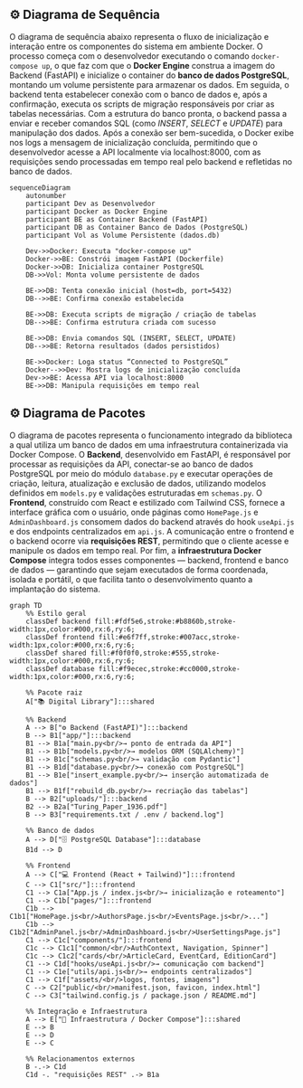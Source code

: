 ## ⚙️ Diagrama de Sequência
O diagrama de sequência abaixo representa o fluxo de inicialização e interação entre os componentes do sistema em ambiente Docker. O processo começa com o desenvolvedor executando o comando `docker-compose up`, o que faz com que o **Docker Engine** construa a imagem do Backend (FastAPI) e inicialize o container do **banco de dados PostgreSQL**, montando um volume persistente para armazenar os dados. Em seguida, o backend tenta estabelecer conexão com o banco de dados e, após a confirmação, executa os scripts de migração responsáveis por criar as tabelas necessárias. Com a estrutura do banco pronta, o backend passa a enviar e receber comandos SQL (como _INSERT_, _SELECT_ e _UPDATE_) para manipulação dos dados. Após a conexão ser bem-sucedida, o Docker exibe nos logs a mensagem de inicialização concluída, permitindo que o desenvolvedor acesse a API localmente via localhost:8000, com as requisições sendo processadas em tempo real pelo backend e refletidas no banco de dados.

```mermaid
sequenceDiagram
    autonumber
    participant Dev as Desenvolvedor
    participant Docker as Docker Engine
    participant BE as Container Backend (FastAPI)
    participant DB as Container Banco de Dados (PostgreSQL)
    participant Vol as Volume Persistente (dados.db)

    Dev->>Docker: Executa "docker-compose up"
    Docker->>BE: Constrói imagem FastAPI (Dockerfile)
    Docker->>DB: Inicializa container PostgreSQL
    DB->>Vol: Monta volume persistente de dados

    BE->>DB: Tenta conexão inicial (host=db, port=5432)
    DB-->>BE: Confirma conexão estabelecida

    BE->>DB: Executa scripts de migração / criação de tabelas
    DB-->>BE: Confirma estrutura criada com sucesso

    BE->>DB: Envia comandos SQL (INSERT, SELECT, UPDATE)
    DB-->>BE: Retorna resultados (dados persistidos)

    BE->>Docker: Loga status “Connected to PostgreSQL”
    Docker-->>Dev: Mostra logs de inicialização concluída
    Dev->>BE: Acessa API via localhost:8000
    BE->>DB: Manipula requisições em tempo real
````

## ⚙️ Diagrama de Pacotes

O diagrama de pacotes representa o funcionamento integrado da biblioteca a qual utiliza um banco de dados em uma infraestrutura containerizada via Docker Compose. O **Backend**, desenvolvido em FastAPI, é responsável por processar as requisições da API, conectar-se ao banco de dados PostgreSQL por meio do módulo `database.py` e executar operações de criação, leitura, atualização e exclusão de dados, utilizando modelos definidos em `models.py` e validações estruturadas em `schemas.py`. O **Frontend**, construído com React e estilizado com Tailwind CSS, fornece a interface gráfica com o usuário, onde páginas como `HomePage.js` e `AdminDashboard.js` consomem dados do backend através do hook `useApi.js` e dos endpoints centralizados em `api.js`. A comunicação entre o frontend e o backend ocorre via **requisições REST**, permitindo que o cliente acesse e manipule os dados em tempo real. Por fim, a **infraestrutura Docker Compose** integra todos esses componentes — backend, frontend e banco de dados — garantindo que sejam executados de forma coordenada, isolada e portátil, o que facilita tanto o desenvolvimento quanto a implantação do sistema.

```mermaid
graph TD
    %% Estilo geral
    classDef backend fill:#fdf5e6,stroke:#b8860b,stroke-width:1px,color:#000,rx:6,ry:6;
    classDef frontend fill:#e6f7ff,stroke:#007acc,stroke-width:1px,color:#000,rx:6,ry:6;
    classDef shared fill:#f0f0f0,stroke:#555,stroke-width:1px,color:#000,rx:6,ry:6;
    classDef database fill:#f9ecec,stroke:#cc0000,stroke-width:1px,color:#000,rx:6,ry:6;

    %% Pacote raiz
    A["📚 Digital Library"]:::shared

    %% Backend
    A --> B["⚙️ Backend (FastAPI)"]:::backend
    B --> B1["app/"]:::backend
    B1 --> B1a["main.py<br/>→ ponto de entrada da API"]
    B1 --> B1b["models.py<br/>→ modelos ORM (SQLAlchemy)"]
    B1 --> B1c["schemas.py<br/>→ validação com Pydantic"]
    B1 --> B1d["database.py<br/>→ conexão com PostgreSQL"]
    B1 --> B1e["insert_example.py<br/>→ inserção automatizada de dados"]
    B1 --> B1f["rebuild_db.py<br/>→ recriação das tabelas"]
    B --> B2["uploads/"]:::backend
    B2 --> B2a["Turing_Paper_1936.pdf"]
    B --> B3["requirements.txt / .env / backend.log"]

    %% Banco de dados
    A --> D["🗄️ PostgreSQL Database"]:::database
    B1d --> D

    %% Frontend
    A --> C["💻 Frontend (React + Tailwind)"]:::frontend
    C --> C1["src/"]:::frontend
    C1 --> C1a["App.js / index.js<br/>→ inicialização e roteamento"]
    C1 --> C1b["pages/"]:::frontend
    C1b --> C1b1["HomePage.js<br/>AuthorsPage.js<br/>EventsPage.js<br/>..."]
    C1b --> C1b2["AdminPanel.js<br/>AdminDashboard.js<br/>UserSettingsPage.js"]
    C1 --> C1c["components/"]:::frontend
    C1c --> C1c1["common/<br/>AuthContext, Navigation, Spinner"]
    C1c --> C1c2["cards/<br/>ArticleCard, EventCard, EditionCard"]
    C1 --> C1d["hooks/useApi.js<br/>→ comunicação com backend"]
    C1 --> C1e["utils/api.js<br/>→ endpoints centralizados"]
    C1 --> C1f["assets/<br/>logos, fontes, imagens"]
    C --> C2["public/<br/>manifest.json, favicon, index.html"]
    C --> C3["tailwind.config.js / package.json / README.md"]

    %% Integração e Infraestrutura
    A --> E["🧱 Infraestrutura / Docker Compose"]:::shared
    E --> B
    E --> D
    E --> C

    %% Relacionamentos externos
    B -.-> C1d
    C1d -. "requisições REST" .-> B1a
```

